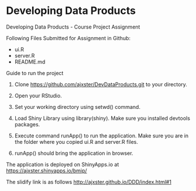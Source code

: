 Developing Data Products
======================

Developing Data Products - Course Project Assignment

Following Files Submitted for Assignment in Github:

* ui.R
* server.R
* README.md

Guide to run the project

1. Clone https://github.com/ajxster/DevDataProducts.git to your directory.

2. Open your RStudio.

3. Set your working directory using setwd() command.

4. Load Shiny Library using library(shiny). Make sure you installed devtools packages.

5. Execute command runApp() to run the application. Make sure you are in the folder where you copied ui.R and server.R files.

6. runApp() should bring the application in browser.

The application is deployed on ShinyApps.io at
https://ajxster.shinyapps.io/bmip/



The slidify link is as follows
http://ajxster.github.io/DDD/index.html#1
